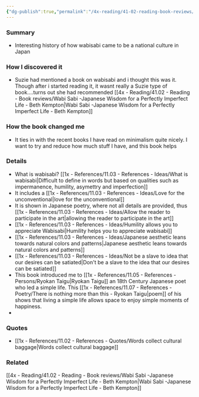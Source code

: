 ```yaml
---
{"dg-publish":true,"permalink":"/4x-reading/41-02-reading-book-reviews/wabi-sabi-the-japanese-art-of-impermanence-andrew-juniper/","title":"Wabi Sabi - The Japanese Art of Impermanence - Andrew Juniper"}
---
```



### Summary
- Interesting history of how wabisabi came to be a national culture in Japan 

### How I discovered it
- Suzie had mentioned a book on wabisabi and i thought this was it. Though after i started reading it, it wasnt really a Suzie type of book....turns out she had recommended [[4x - Reading/41.02 - Reading - Book reviews/Wabi Sabi -Japanese Wisdom for a Perfectly Imperfect Life - Beth Kempton\|Wabi Sabi -Japanese Wisdom for a Perfectly Imperfect Life - Beth Kempton]]

### How the book changed me
- It ties in with the recent books I have read on minimalism quite nicely. I want to try and reduce how much stuff I have, and this book helps

### Details
- What is wabisabi? [[1x - References/11.03 - References - Ideas/What is wabisabi\|Difficult to define in words but based on qualities such as impermanence, humility, asymettry and imperfection]]
- It includes a [[1x - References/11.03 - References - Ideas/Love for the unconventional\|love for the unconventional]]
- It is shown in Japanese poetry, where not all details are provided, thus [[1x - References/11.03 - References - Ideas/Allow the reader to participate in the art\|allowing the reader to participate in the art]] 
- [[1x - References/11.03 - References - Ideas/Humility allows you to appreciate Wabisabi\|Humility helps you to appreciate wabisabi]]
- [[1x - References/11.03 - References - Ideas/Japanese aesthetic leans towards natural colors and patterns\|Japanese aesthetic leans towards natural colors and patterns]]
- [[1x - References/11.03 - References - Ideas/Not be a slave to idea that our desires can be satiated\|Don't be a slave to the idea that our desires can be satiated]]
- This book introduced me to [[1x - References/11.05 - References - Persons/Ryokan Taigu\|Ryokan Taigu]] an 18th Century Japanese poet who led a simple life. This [[1x - References/11.07 - References - Poetry/There is nothing more than this - Ryokan Taigu\|poem]] of his shows that living a simple life allows space to enjoy simple moments of happiness.
- 

### Quotes
- [[1x - References/11.02 - References - Quotes/Words collect cultural baggage\|Words collect cultural baggage]]

### Related
[[4x - Reading/41.02 - Reading - Book reviews/Wabi Sabi -Japanese Wisdom for a Perfectly Imperfect Life - Beth Kempton\|Wabi Sabi -Japanese Wisdom for a Perfectly Imperfect Life - Beth Kempton]]

